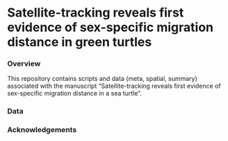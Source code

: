 Satellite-tracking reveals first evidence of sex-specific migration
distance in green turtles
================

### Overview

This repository contains scripts and data (meta, spatial, summary)
associated with the manuscript “Satellite-tracking reveals first
evidence of sex-specific migration distance in a sea turtle”.

### Data

### Acknowledgements
